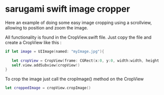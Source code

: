 # sarugami swift image cropper
Here an example of doing some easy image cropping using a scrollview, allowing to position and zoom the image.

All functionality is found in the CropView.swift file. Just copy the file and create a CropView like this :

```swift
if let image = UIImage(named: "myImage.jpg"){
            
   let cropView = CropView(frame: CGRect(x:0, y:0, width:width, height:height), image: image)
   self.view.addSubview(cropView!)
}
```

To crop the image just call the cropImage() method on the CropView

```swift
let croppedImage = cropView.cropImage()
```
